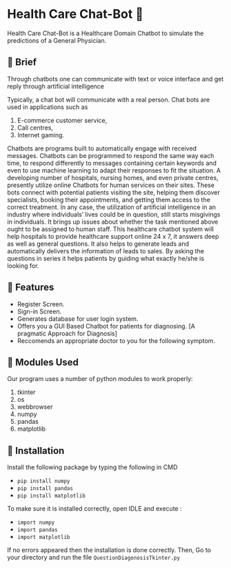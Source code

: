 # Health Care Chat-Bot 🤖
Health Care Chat-Bot is a Healthcare Domain Chatbot to simulate the predictions of a General Physician.

## :page_with_curl: Brief
Through chatbots one can communicate with text or voice interface and get reply through artificial intelligence

Typically, a chat bot will communicate with a real person. 
Chat bots are used in applications such as 

1. E-commerce customer service,
2. Call centres, 
3. Internet gaming. 

Chatbots are programs built to automatically engage with received messages. Chatbots can be programmed to respond the same way each time, to respond differently to messages containing certain keywords and even to use machine learning to adapt their responses to fit the situation. 
A developing number of hospitals, nursing homes, and even private centres, presently utilize online Chatbots for human services on their sites. These bots connect with potential patients visiting the site, helping them discover specialists, booking their appointments, and getting them access to the correct treatment. 
In any case, the utilization of artificial intelligence in an industry where individuals’ lives could be in question, still starts misgivings in individuals. It brings up issues about whether the task mentioned above ought to be assigned to human staff. This healthcare chatbot system will help hospitals to provide healthcare support online 24 x 7, it answers deep as well as general questions. It also helps to generate leads and automatically delivers the information of leads to sales. By asking the questions in series it helps patients by guiding what exactly he/she is looking for. 

## :card_index: Features
- Register Screen.
- Sign-in Screen.
- Generates database for user login system.
- Offers you a GUI Based Chatbot for patients for diagnosing. [A pragmatic Approach for Diagnosis]
- Reccomends an appropriate doctor to you for the following symptom.

## :scroll: Modules Used
Our	program	uses	a	number	of	python	modules	to	work	properly:

1. tkinter 
1. os
1. webbrowser
1. numpy
1. pandas
1. matplotlib

## :white_square_button: Installation 
Install the following package by typing the following in CMD

- `pip install numpy`
- `pip install pandas`
- `pip install matplotlib`

To make sure it is installed correctly, open IDLE and execute :

- `import numpy`
- `import pandas`
- `import matplotlib`

If no errors appeared then the installation is done correctly.
Then, Go to your directory and run the file `QuestionDiagonosisTkinter.py`



